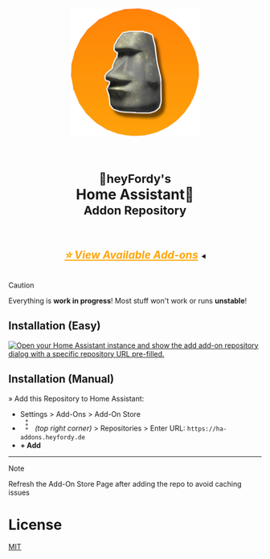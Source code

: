 <div align="center">
  <img src="assets/repo.png" alt="Logo" width="256">
  <br><br>

  <h1><sub>🗿heyFordy's</sub></br>
      Home Assistant🏡
         </br><sup><b>Addon</b> Repository</sup></h1>

<details>
  <summary style="direction: rtl;">
      <h2 style="color: orange; border-bottom: 0; display: inline-block; direction: ltr;">
      <i><u>⭐️ View Available Add-ons</u></i>
      </h2></summary>
  
  | Logo | Add-on |
  |:----:|:---|
  | <img src="portainer/logo.png" width="128"> | [**Portainer**](./portainer) |
  | <img src="betterbahn/logo.png" width="128"> | [**BetterBahn**](./betterbahn) |
  | <img src="wg-ui/icon.png" width="128"> | [**🗿• WireGuard+**](./wg-ui) |
  | <img src="og-homekit/icon.png" width="128"> | [**OG HomeKit**](./og-homekit) |
  | <img src="og-pi-hole/logo.png" width="128"> | [**OG Pi-hole DNS-Server**](./og-pi-hole) |
  | <img src="yourls/logo.png" width="128"> | [**YOURLS**](./yourls) |

</details>
</details>
</div>

> [!CAUTION]
> Everything is **work in progress**! Most stuff won't work or runs **unstable**!

## Installation (Easy)
[![Open your Home Assistant instance and show the add add-on repository dialog with a specific repository URL pre-filled.](https://ha-link.heyfordy.de/badges/supervisor_add_addon_repository.svg)](https://ha-link.heyfordy.de/redirect/supervisor_add_addon_repository/?repository_url=https%3A%2F%2Fgithub.com%2FBitte-ein-Git%2Fha_repo)
## Installation (Manual)
» Add this Repository to Home Assistant:
   - Settings > Add-Ons > Add-On Store
   - <img src="assets/menu.svg" alt="3 dots" width="25" style="vertical-align:center"/> _(top right corner)_ > Repositories > Enter URL: `https://ha-addons.heyfordy.de`
   - **+ Add**

---

> [!NOTE]
> Refresh the Add-On Store Page after adding the repo to avoid caching issues

# License

[MIT](LICENSE)